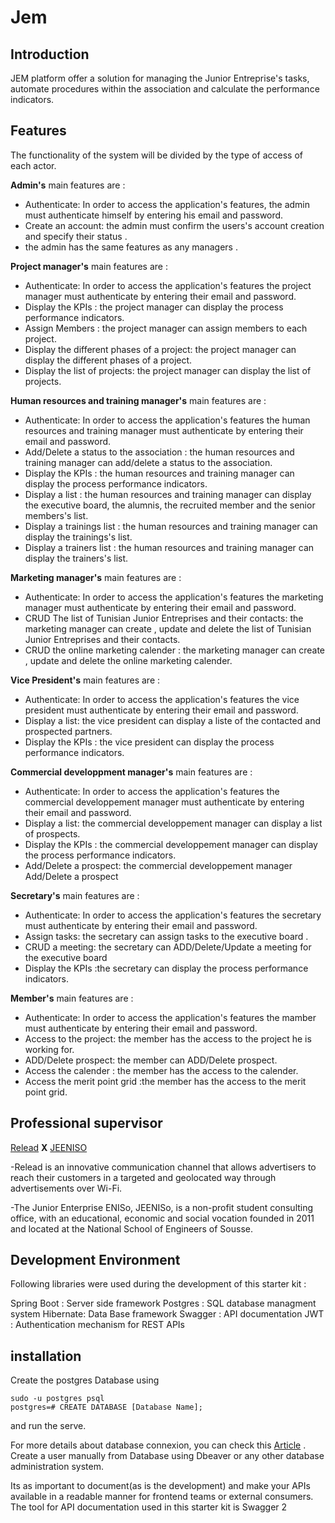 # Jem



## Introduction
JEM platform offer a solution for managing the Junior Entreprise's tasks, automate procedures within the association and calculate the performance indicators.

## Features

The functionality of the system will be divided by the type of access of each actor.

**Admin's** main features are :
- Authenticate: In order to access the application's features, the admin must authenticate himself by entering his email and password.
- Create an account: the admin must confirm the users's account creation and specify their status .
- the admin has the same features as any managers .

**Project manager's** main features are :
- Authenticate: In order to access the application's features the project manager must authenticate by entering their email and password.
- Display the KPIs : the project manager can display the process performance indicators.
- Assign Members : the project manager can assign members to each project.
- Display the different phases of a project: the project manager can display the different phases of a project.
- Display the list of projects: the project manager can display the list of projects.

**Human resources and training manager's** main features are :
- Authenticate: In order to access the application's features the human resources and training manager must authenticate by entering their email and password.
- Add/Delete a status to the association : the human resources and training manager can add/delete a status to the association.
- Display the KPIs : the human resources and training manager can display the process performance indicators.
- Display a list : the human resources and training manager can display the executive board, the alumnis, the recruited member and the senior members's list.
- Display a trainings list : the human resources and training manager can display the trainings's list.
- Display a trainers list : the human resources and training manager can display the trainers's list.

**Marketing manager's** main features are :
- Authenticate: In order to access the application's features the marketing manager must authenticate by entering their email and password.
- CRUD The list of Tunisian Junior Entreprises and their contacts: the marketing manager can create , update and delete the list of Tunisian Junior Entreprises and their contacts.
- CRUD the online marketing calender : the marketing manager can create , update and delete the online marketing calender.

**Vice President's** main features are :
- Authenticate: In order to access the application's features the vice president must authenticate by entering their email and password.
- Display a list: the vice president can display a liste of the contacted and prospected partners.
- Display the KPIs : the vice president can display the process performance indicators.

**Commercial developpment manager's** main features are :
- Authenticate: In order to access the application's features the commercial developpement manager must authenticate by entering their email and password.
- Display a list: the commercial developpement manager can display a list of prospects.
- Display the KPIs : the commercial developpement manager can display the process performance indicators.
- Add/Delete a prospect: the commercial developpement manager Add/Delete a prospect

**Secretary's** main features are :
- Authenticate: In order to access the application's features the secretary must authenticate by entering their email and password.
- Assign tasks: the secretary can assign tasks to the executive board .
- CRUD a meeting: the secretary can ADD/Delete/Update a meeting for the executive board
- Display the KPIs :the secretary can display the process performance indicators.

**Member's** main features are :
- Authenticate: In order to access the application's features the mamber must authenticate by entering their email and password.
- Access to the project: the member has the access to the project he is working for.
- ADD/Delete prospect: the member can ADD/Delete prospect.
- Access the calender : the member has the access to the calender.
- Access the merit point grid :the member has the access to the merit point grid.

## Professional supervisor
[Relead](https://relead.tn/) **X** [JEENISO](https://jeeniso.com/)

-Relead is an innovative communication channel that allows advertisers to reach their customers in a targeted and geolocated way through advertisements over Wi-Fi.

-The Junior Enterprise ENISo, JEENISo, is a non-profit student consulting office, with an educational, economic and social vocation founded in 2011 and located at the National School of Engineers of Sousse.

## Development Environment

Following libraries were used during the development of this starter kit :

Spring Boot : Server side framework
Postgres : SQL database managment system
Hibernate: Data Base framework
Swagger : API documentation
JWT : Authentication mechanism for REST APIs

## installation 
Create the postgres Database using 
``` 
sudo -u postgres psql
postgres=# CREATE DATABASE [Database Name];
``` 
and run the serve.

For more details about database connexion, you can check this [Article](https://chartio.com/resources/tutorials/how-to-set-the-default-user-password-in-postgresql/) .
Create a user manually from Database using Dbeaver or any other database administration system.

Its as important to document(as is the development) and make your APIs available in a readable manner for frontend teams or external consumers. The tool for API documentation used in this starter kit is Swagger 2

